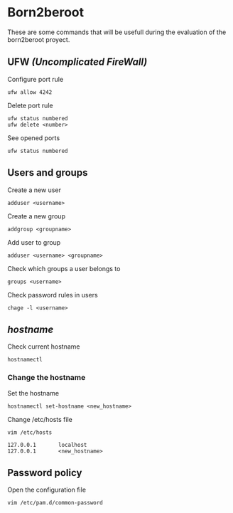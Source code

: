 # Born2beroot

These are some commands that will be usefull during the evaluation of the born2beroot proyect.

## UFW _(Uncomplicated FireWall)_

Configure port rule

```
ufw allow 4242
```

Delete port rule

```
ufw status numbered
ufw delete <number>
```

See opened ports

```
ufw status numbered
```

## Users and groups

Create a new user

```
adduser <username>
```

Create a new group

```
addgroup <groupname>
```

Add user to group

```
adduser <username> <groupname>
```

Check which groups a user belongs to

```
groups <username>
```

Check password rules in users

```
chage -l <username>
```

## _hostname_

Check current hostname

```
hostnamectl
```

### Change the hostname

Set the hostname

```
hostnamectl set-hostname <new_hostname>
```

Change /etc/hosts file

```
vim /etc/hosts
```

```
127.0.0.1       localhost
127.0.0.1       <new_hostname>
```

## Password policy

Open the configuration file

```
vim /etc/pam.d/common-password
```
